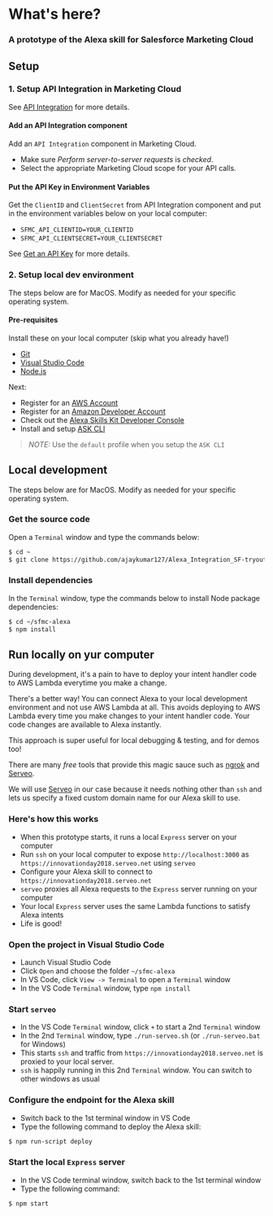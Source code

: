 # What's here?

### A prototype of the Alexa skill for Salesforce Marketing Cloud

## Setup

### 1. Setup API Integration in Marketing Cloud

See [API Integration](https://developer.salesforce.com/docs/atlas.en-us.mc-app-development.meta/mc-app-development/api-integration.htm) for more details.

#### Add an API Integration component

Add an `API Integration` component in Marketing Cloud.
- Make sure *Perform server-to-server requests* is *checked*.
- Select the appropriate Marketing Cloud scope for your API calls.

#### Put the API Key in Environment Variables

Get the `ClientID` and `ClientSecret` from API Integration component and put in the environment variables below on your local computer:
- `SFMC_API_CLIENTID=YOUR_CLIENTID`
- `SFMC_API_CLIENTSECRET=YOUR_CLIENTSECRET`

See [Get an API Key](https://developer.salesforce.com/docs/atlas.en-us.noversion.mc-getting-started.meta/mc-getting-started/get-api-key.htm) for more details.

### 2. Setup local dev environment

The steps below are for MacOS. Modify as needed for your specific operating system.

#### Pre-requisites

Install these on your local computer (skip what you already have!)

- [Git](https://git-scm.com/downloads)
- [Visual Studio Code](https://code.visualstudio.com/download)
- [Node.js](https://nodejs.org/en/download/)

Next:
- Register for an [AWS Account](https://aws.amazon.com/)
- Register for an [Amazon Developer Account](https://developer.amazon.com/)
- Check out the [Alexa Skills Kit Developer Console](https://developer.amazon.com/alexa/console/ask)
- Install and setup [ASK CLI](https://developer.amazon.com/docs/smapi/quick-start-alexa-skills-kit-command-line-interface.html)

> *NOTE:* Use the `default` profile when you setup the `ASK CLI`

## Local development

The steps below are for MacOS. Modify as needed for your specific operating system.

### Get the source code

Open a `Terminal` window and type the commands below:
```bash
$ cd ~
$ git clone https://github.com/ajaykumar127/Alexa_Integration_SF-tryout_by_Ajay.git
```

### Install dependencies
In the `Terminal` window, type the commands below to install Node package dependencies:

```bash
$ cd ~/sfmc-alexa
$ npm install
```

## Run locally on yur computer

During development, it's a pain to have to deploy your intent handler code to AWS Lambda everytime you make a change.

There's a better way! You can connect Alexa to your local development environment and not use AWS Lambda at all. This avoids deploying to AWS Lambda every time you make changes to your intent handler code. Your code changes are available to Alexa instantly.

This approach is super useful for local debugging & testing, and for demos too!

There are many *free* tools that provide this magic sauce such as [ngrok](https://ngrok.com) and [Serveo](http://serveo.net).

We will use [Serveo](http://serveo.net) in our case because it needs nothing other than `ssh` and lets us specify a fixed custom domain name for our Alexa skill to use.

### Here's how this works

- When this prototype starts, it runs a local `Express` server on your computer
- Run `ssh` on your local computer to expose `http://localhost:3000` as `https://innovationday2018.serveo.net` using `serveo`
- Configure your Alexa skill to connect to `https://innovationday2018.serveo.net`
- `serveo` proxies all Alexa requests to the `Express` server running on your computer
- Your local `Express` server uses the same Lambda functions to satisfy Alexa intents
- Life is good!

### Open the project in Visual Studio Code

- Launch Visual Studio Code
- Click `Open` and choose the folder `~/sfmc-alexa`
- In VS Code, click `View -> Terminal` to open a `Terminal` window
- In the VS Code `Terminal` window, type `npm install`

### Start `serveo`

- In the VS Code `Terminal` window, click `+` to start a 2nd `Terminal` window
- In the 2nd `Terminal` window, type `./run-serveo.sh` (or `./run-serveo.bat` for Windows)
- This starts `ssh` and traffic from `https://innovationday2018.serveo.net` is proxied to your local server.
- `ssh` is happily running in this 2nd `Terminal` window. You can switch to other windows as usual

### Configure the endpoint for the Alexa skill

- Switch back to the 1st terminal window in VS Code
- Type the following command to deploy the Alexa skill:

```bash
$ npm run-script deploy
```

### Start the local `Express` server

- In the VS Code terminal window, switch back to the 1st terminal window
- Type the following command:

```bash
$ npm start
```
